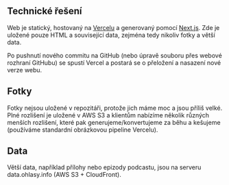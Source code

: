 ## Technické řešení

Web je statický, hostovaný na [Vercelu](https://www.vercel.com?utm_source=[ohlasy]&utm_campaign=oss) a generovaný pomocí [Next.js](https://nextjs.org). Zde je uložené pouze HTML a související data, zejména tedy nikoliv fotky a větší data.

Po pushnutí nového commitu na GitHub (nebo úpravě souboru přes webové rozhraní GitHubu) se spustí Vercel a postará se o přeložení a nasazení nové verze webu.

## Fotky

Fotky nejsou uložené v repozitáři, protože jich máme moc a jsou příliš velké. Plné rozlišení je uložené v AWS S3 a klientům nabízíme několik různých menších rozlišení, které pak generujeme/konvertujeme za běhu a kešujeme (používáme standardní obrázkovou pipeline Vercelu).

## Data

Větší data, například přílohy nebo epizody podcastu, jsou na serveru data.ohlasy.info (AWS S3 + CloudFront).
